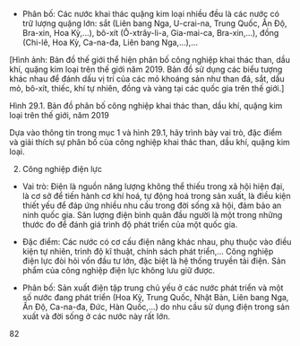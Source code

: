- Phân bố: Các nước khai thác quặng kim loại nhiều đều là các nước có trữ lượng quặng lớn: sắt (Liên bang Nga, U-crai-na, Trung Quốc, Ấn Độ, Bra-xin, Hoa Kỳ,...), bô-xít (Ô-xtrây-li-a, Gia-mai-ca, Bra-xin,...), đồng (Chi-lê, Hoa Kỳ, Ca-na-đa, Liên bang Nga,...),...

[Hình ảnh: Bản đồ thế giới thể hiện phân bố công nghiệp khai thác than, dầu khí, quặng kim loại trên thế giới năm 2019. Bản đồ sử dụng các biểu tượng khác nhau để đánh dấu vị trí của các mỏ khoáng sản như than đá, sắt, dầu mỏ, bô-xít, thiếc, khí tự nhiên, đồng và vàng tại các quốc gia trên thế giới.]

Hình 29.1. Bản đồ phân bố công nghiệp khai thác than, dầu khí, quặng kim loại trên thế giới, năm 2019

Dựa vào thông tin trong mục 1 và hình 29.1, hãy trình bày vai trò, đặc điểm và giải thích sự phân bố của công nghiệp khai thác than, dầu khí, quặng kim loại.

2. Công nghiệp điện lực

- Vai trò: Điện là nguồn năng lượng không thể thiếu trong xã hội hiện đại, là cơ sở để tiến hành cơ khí hoá, tự động hoá trong sản xuất, là điều kiện thiết yếu để đáp ứng nhiều nhu cầu trong đời sống xã hội, đảm bảo an ninh quốc gia. Sản lượng điện bình quân đầu người là một trong những thước đo để đánh giá trình độ phát triển của một quốc gia.

- Đặc điểm: Các nước có cơ cấu điện năng khác nhau, phụ thuộc vào điều kiện tự nhiên, trình độ kĩ thuật, chính sách phát triển,... Công nghiệp điện lực đòi hỏi vốn đầu tư lớn, đặc biệt là hệ thống truyền tải điện. Sản phẩm của công nghiệp điện lực không lưu giữ được.

- Phân bố: Sản xuất điện tập trung chủ yếu ở các nước phát triển và một số nước đang phát triển (Hoa Kỳ, Trung Quốc, Nhật Bản, Liên bang Nga, Ấn Độ, Ca-na-đa, Đức, Hàn Quốc,...) do nhu cầu sử dụng điện trong sản xuất và đời sống ở các nước này rất lớn.

82